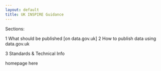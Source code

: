 ```yaml
---
layout: default
title: UK INSPIRE Guidance
---
```


Sections:

1 What should be published [on data.gov.uk]
2 How to publish data using data.gov.uk

3 Standards & Technical Info

homepage here